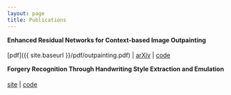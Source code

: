 ```yaml
---
layout: page
title: Publications
---
```


<style>
h4 		{margin-top: 15px; margin-bot: 0;}
</style>

#### Enhanced Residual Networks for Context-based Image Outpainting

[pdf]({{ site.baseurl }}/pdf/outpainting.pdf) \| [arXiv](https://arxiv.org/abs/2005.06723) \| [code](https://github.com/etarthur/Outpainting)


#### Forgery Recognition Through Handwriting Style Extraction and Emulation

[site](http://pgardias.com/forgery-recognition/) \| [code](https://github.com/pgardias/forgery-recognition)
